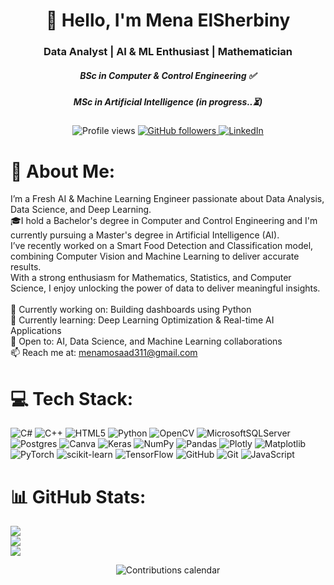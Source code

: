 <h1 align="center">👋 Hello, I'm Mena ElSherbiny</h1>

<h3 align="center">Data Analyst | AI & ML Enthusiast | Mathematician</h3>

<h5 align="center"> BSc in Computer & Control Engineering ✅</h5>
<h5 align="center"> MSc in Artificial Intelligence (in progress..⏳)</h5>

<p align="center">
  <img src="https://komarev.com/ghpvc/?username=MenaMosaadElSherbiny&label=Profile%20views&color=0e75b6&style=flat" alt="Profile views" />
  <a href="https://github.com/MenaMosaadElSherbiny?tab=followers">
    <img src="https://img.shields.io/github/followers/MenaMosaadElSherbiny?label=Followers&style=social" alt="GitHub followers" />
  </a>
  <a href="https://www.linkedin.com/in/mena-elsherbiny-828067375/">
    <img src="https://img.shields.io/badge/LinkedIn-Connect-blue?style=flat&logo=linkedin" alt="LinkedIn" />
  </a>
</p>


# 💫 About Me:
I’m a Fresh AI & Machine Learning Engineer passionate about Data Analysis, Data Science, and Deep Learning. 
<br>🎓I hold a Bachelor's degree in Computer and Control Engineering and I'm currently pursuing a Master's degree in Artificial Intelligence (AI).
<br>I’ve recently worked on a Smart Food Detection and Classification model, combining Computer Vision and Machine Learning to deliver accurate results.  <br>With a strong enthusiasm for Mathematics, Statistics, and Computer Science, I enjoy unlocking the power of data to deliver meaningful insights.<br><br>🔭 Currently working on: Building dashboards using Python  <br>🌱 Currently learning: Deep Learning Optimization & Real-time AI Applications  <br>💼 Open to: AI, Data Science, and Machine Learning collaborations  <br>📫 Reach me at: menamosaad311@gmail.com<br>


# 💻 Tech Stack:
![C#](https://img.shields.io/badge/c%23-%23239120.svg?style=for-the-badge&logo=csharp&logoColor=white) ![C++](https://img.shields.io/badge/c++-%2300599C.svg?style=for-the-badge&logo=c%2B%2B&logoColor=white) ![HTML5](https://img.shields.io/badge/html5-%23E34F26.svg?style=for-the-badge&logo=html5&logoColor=white) ![Python](https://img.shields.io/badge/python-3670A0?style=for-the-badge&logo=python&logoColor=ffdd54) ![OpenCV](https://img.shields.io/badge/opencv-%23white.svg?style=for-the-badge&logo=opencv&logoColor=white) ![MicrosoftSQLServer](https://img.shields.io/badge/Microsoft%20SQL%20Server-CC2927?style=for-the-badge&logo=microsoft%20sql%20server&logoColor=white) ![Postgres](https://img.shields.io/badge/postgres-%23316192.svg?style=for-the-badge&logo=postgresql&logoColor=white) ![Canva](https://img.shields.io/badge/Canva-%2300C4CC.svg?style=for-the-badge&logo=Canva&logoColor=white) ![Keras](https://img.shields.io/badge/Keras-%23D00000.svg?style=for-the-badge&logo=Keras&logoColor=white) ![NumPy](https://img.shields.io/badge/numpy-%23013243.svg?style=for-the-badge&logo=numpy&logoColor=white) ![Pandas](https://img.shields.io/badge/pandas-%23150458.svg?style=for-the-badge&logo=pandas&logoColor=white) ![Plotly](https://img.shields.io/badge/Plotly-%233F4F75.svg?style=for-the-badge&logo=plotly&logoColor=white) ![Matplotlib](https://img.shields.io/badge/Matplotlib-%23ffffff.svg?style=for-the-badge&logo=Matplotlib&logoColor=black) ![PyTorch](https://img.shields.io/badge/PyTorch-%23EE4C2C.svg?style=for-the-badge&logo=PyTorch&logoColor=white) ![scikit-learn](https://img.shields.io/badge/scikit--learn-%23F7931E.svg?style=for-the-badge&logo=scikit-learn&logoColor=white) ![TensorFlow](https://img.shields.io/badge/TensorFlow-%23FF6F00.svg?style=for-the-badge&logo=TensorFlow&logoColor=white) ![GitHub](https://img.shields.io/badge/github-%23121011.svg?style=for-the-badge&logo=github&logoColor=white) ![Git](https://img.shields.io/badge/git-%23F05033.svg?style=for-the-badge&logo=git&logoColor=white) ![JavaScript](https://img.shields.io/badge/javascript-%23323330.svg?style=for-the-badge&logo=javascript&logoColor=%23F7DF1E)

# 📊 GitHub Stats:
![](https://github-readme-stats.vercel.app/api?username=menamosaad311&theme=default_repocard&hide_border=false&include_all_commits=false&count_private=false)<br/>
![](https://nirzak-streak-stats.vercel.app/?user=menamosaad311&theme=default_repocard&hide_border=false)<br/>
![](https://github-readme-stats.vercel.app/api/top-langs/?username=menamosaad311&theme=default_repocard&hide_border=false&include_all_commits=false&count_private=false&layout=compact)


<p align="center">
  <img src="https://github.com/users/menamosaad311/contributions" alt="Contributions calendar" />
</p>
